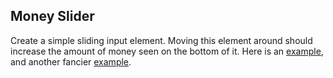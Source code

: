 ## Money Slider

Create a simple sliding input element. Moving this element around should increase the amount of money seen on the bottom of it. Here is an [example](https://imgur.com/a/5zRH5), and another fancier [example](https://codepen.io/Hornebom/pen/AeeYXa).